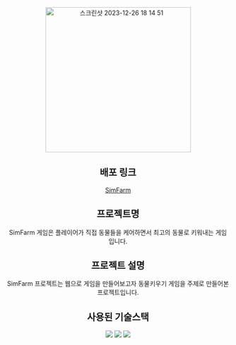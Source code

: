 <div align="center">

  <img width="329" alt="스크린샷 2023-12-26 18 14 51" src="https://github.com/Kyxxn/React_Metaverse/assets/129862357/f982eb8e-7665-40eb-8f95-b55bb0bdbd6b">

## 배포 링크

[SimFarm](http://3.36.87.32:3000/)   
## 프로젝트명   
SimFarm 게임은 플레이어가 직접 동물들을 케어하면서 최고의 동물로 키워내는 게임입니다.   
## 프로젝트 설명   
SimFarm 프로젝트는 웹으로 게임을 만들어보고자 동물키우기 게임을 주제로 만들어본 프로젝트입니다.   
## 사용된 기술스택   
<img src="https://img.shields.io/badge/React-61DAFB?style=for-the-badge&logo=react&logoColor=white"> <img src="https://img.shields.io/badge/Styled-components-DB7093?style=for-the-badge&logo=styledcomponents&logoColor=white"> <img src="https://img.shields.io/badge/Unity-000000?style=for-the-badge&logo=unity&logoColor=white">
</div>
